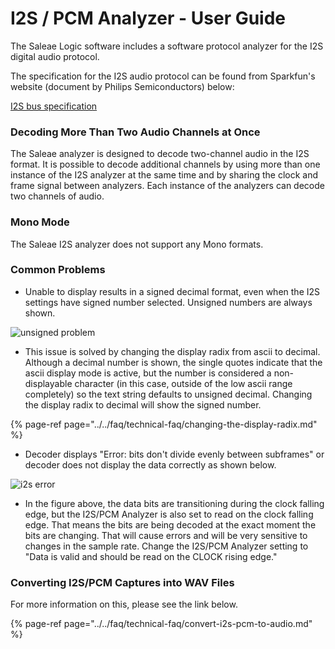 # I2S / PCM Analyzer - User Guide

The Saleae Logic software includes a software protocol analyzer for the I2S digital audio protocol.

The specification for the I2S audio protocol can be found from Sparkfun's website \(document by Philips Semiconductors\) below:

[I2S bus specification](https://www.sparkfun.com/datasheets/BreakoutBoards/I2SBUS.pdf)

### **Decoding More Than Two Audio Channels at Once**

The Saleae analyzer is designed to decode two-channel audio in the I2S format. It is possible to decode additional channels by using more than one instance of the I2S analyzer at the same time and by sharing the clock and frame signal between analyzers. Each instance of the analyzers can decode two channels of audio.

### **Mono Mode**

The Saleae I2S analyzer does not support any Mono formats.

### **Common Problems**

* Unable to display results in a signed decimal format, even when the I2S settings have signed number selected. Unsigned numbers are always shown.

![unsigned problem](https://trello-attachments.s3.amazonaws.com/563bcc5548813a99d37d24c3/290x91/dab45355226161740fa4c5f30c74abd4/unsigned_issue.PNG)

* This issue is solved by changing the display radix from ascii to decimal. Although a decimal number is shown, the single quotes indicate that the ascii display mode is active, but the number is considered a non-displayable character \(in this case, outside of the low ascii range completely\) so the text string defaults to unsigned decimal. Changing the display radix to decimal will show the signed number.

{% page-ref page="../../faq/technical-faq/changing-the-display-radix.md" %}

* Decoder displays "Error: bits don't divide evenly between subframes" or decoder does not display the data correctly as shown below.

![i2s error](https://trello-attachments.s3.amazonaws.com/55f0ad9685db3c82f0f3aeba/563bcc5548813a99d37d24c3/90d5f3fbdeed46908d3221dd647fcf17/I2S-error.png)

* In the figure above, the data bits are transitioning during the clock falling edge, but the I2S/PCM Analyzer is also set to read on the clock falling edge. That means the bits are being decoded at the exact moment the bits are changing. That will cause errors and will be very sensitive to changes in the sample rate. Change the I2S/PCM Analyzer setting to "Data is valid and should be read on the CLOCK rising edge."

### Converting I2S/PCM Captures into WAV Files

For more information on this, please see the link below.

{% page-ref page="../../faq/technical-faq/convert-i2s-pcm-to-audio.md" %}

